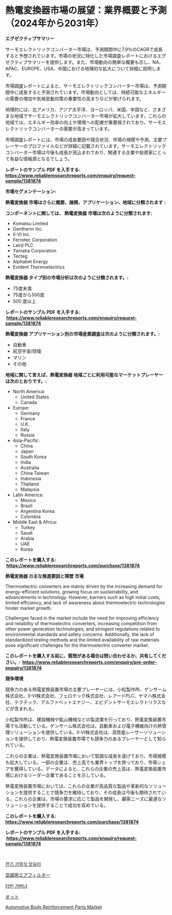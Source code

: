 <p><h1>熱電変換器市場の展望：業界概要と予測（2024年から2031年）</h1></p><p><strong>エグゼクティブサマリー</strong></p>
<p><p>サーモエレクトリックコンバーター市場は、予測期間中に7.9％のCAGRで成長すると予想されています。市場の状況に特化した市場調査レポートにおけるエグゼクティブサマリーを提供します。また、市場動向の簡単な概要も示し、NA、APAC、EUROPE、USA、中国における地理的な拡大について詳細に説明します。</p><p>市場調査レポートによると、サーモエレクトリックコンバーター市場は、予測期間中に成長すると予測されています。市場動向としては、持続可能なエネルギーの需要の増加や気候変動対策の重要性の高まりなどが挙げられます。</p><p>地理的には、北アメリカ、アジア太平洋、ヨーロッパ、米国、中国など、さまざまな地域でサーモエレクトリックコンバーター市場が拡大しています。これらの地域では、エネルギー効率の向上や環境への配慮が重要視されており、サーモエレクトリックコンバーターの需要が高まっています。</p><p>市場調査レポートには、市場の成長要因や競合状況、市場の規模や予測、主要プレーヤーのプロファイルなどが詳細に記載されています。サーモエレクトリックコンバーター市場は今後も成長が見込まれており、関連する企業や投資家にとって有益な情報源となるでしょう。</p></p>
<p><strong>レポートのサンプル PDF を入手する: <a href="https://www.reliableresearchreports.com/enquiry/request-sample/1381874">https://www.reliableresearchreports.com/enquiry/request-sample/1381874</a></strong></p>
<p><strong>市場セグメンテーション:</strong></p>
<p><strong> 熱電変換器 市場はさらに概要、展開、アプリケーション、地域に分類されます :</strong></p>
<p><strong>コンポーネントに関しては、 熱電変換器 市場は次のように分類されます: &nbsp;</strong></p>
<p><ul><li>Komatsu Limited</li><li>Gentherm Inc.</li><li>II-VI Inc.</li><li>Ferrotec Corporation</li><li>Laird PLC</li><li>Yamaha Corporation</li><li>Tecteg</li><li>Alphabet Energy</li><li>Evident Thermoelectrics</li></ul></p>
<p><strong> 熱電変換器 タイプ別の市場分析は次のように分類されます。:</strong></p>
<p><ul><li>75度未満</li><li>75度から500度</li><li>500 度以上</li></ul></p>
<p><strong>レポートのサンプル PDF を入手する: &nbsp;<a href="https://www.reliableresearchreports.com/enquiry/request-sample/1381874">https://www.reliableresearchreports.com/enquiry/request-sample/1381874</a></strong></p>
<p><strong> 熱電変換器 アプリケーション別の市場産業調査は次のように分類されます。:</strong></p>
<p><ul><li>自動車</li><li>航空宇宙/防衛</li><li>マリン</li><li>その他</li></ul></p>
<p><strong>地域に関して言えば、熱電変換器 地域ごとに利用可能なマーケットプレーヤーは次のとおりです。:</strong></p>
<p><ul>
    <li>
        North America:
        <ul>
            <li>United States</li>
            <li>Canada</li>
        </ul>
    </li>
    <li>
        Europe:
        <ul>
            <li>Germany</li>
            <li>France</li>
            <li>U.K.</li>
            <li>Italy</li>
            <li>Russia</li>
        </ul>
    </li>
    <li>
        Asia-Pacific:
        <ul>
            <li>China</li>
            <li>Japan</li>
            <li>South Korea</li>
            <li>India</li>
            <li>Australia</li>
            <li>China Taiwan</li>
            <li>Indonesia</li>
            <li>Thailand</li>
            <li>Malaysia</li>
        </ul>
    </li>
    <li>
        Latin America:
        <ul>
            <li>Mexico</li>
            <li>Brazil</li>
            <li>Argentina Korea</li>
            <li>Colombia</li>
        </ul>
    </li>
    <li>
        Middle East & Africa:
        <ul>
            <li>Turkey</li>
            <li>Saudi</li>
            <li>Arabia</li>
            <li>UAE</li>
            <li>Korea</li>
        </ul>
    </li>
    </ul></p>
<p><strong>このレポートを購入する: &nbsp;<a href="https://www.reliableresearchreports.com/purchase/1381874">https://www.reliableresearchreports.com/purchase/1381874</a></strong></p>
<p><strong>熱電変換器 の主な推進要因と障壁 市場</strong></p>
<p><p>Thermoelectric converters are mainly driven by the increasing demand for energy-efficient solutions, growing focus on sustainability, and advancements in technology. However, barriers such as high initial costs, limited efficiency, and lack of awareness about thermoelectric technologies hinder market growth. </p><p>Challenges faced in the market include the need for improving efficiency and reliability of thermoelectric converters, increasing competition from other power generation technologies, and stringent regulations related to environmental standards and safety concerns. Additionally, the lack of standardized testing methods and the limited availability of raw materials pose significant challenges for the thermoelectric converter market.</p></p>
<p><strong>このレポートを購入する前に、質問がある場合は問い合わせるか、共有してください。:&nbsp; <a href="https://www.reliableresearchreports.com/enquiry/pre-order-enquiry/1381874">https://www.reliableresearchreports.com/enquiry/pre-order-enquiry/1381874</a></strong></p>
<p><strong>競争環境</strong></p>
<p><p>競争力のある熱電変換装置市場の主要プレーヤーには、小松製作所、ゲンサーム株式会社、II-VI株式会社、フェロテック株式会社、レアードPLC、ヤマハ株式会社、テクテック、アルファベットエナジー、エビデントサーモエレクトリクスなどが含まれる。</p><p>小松製作所は、建設機械や鉱山機械などの製造業を行っており、熱電変換装置市場でも活動している。ゲンサーム株式会社は、自動車および電子機器向けの熱管理ソリューションを提供している。II-VI株式会社は、高性能レーザーソリューションを提供しており、熱電変換装置市場でも競争力のあるプレーヤーとして知られている。</p><p>これらの企業は、熱電変換装置市場において堅調な成長を遂げており、市場規模も拡大している。一部の企業は、売上高でも業界トップを誇っており、市場シェアを獲得している。データによると、これらの企業の売上高は、熱電変換装置市場におけるリーダー企業であることを示している。</p><p>熱電変換装置市場においては、これらの企業が高品質な製品や革新的なソリューションを提供することで競争力を維持しており、その成長は今後も期待されている。これらの企業は、市場の要求に応じて製品を開発し、顧客ニーズに最適なソリューションを提供することで成功を収めている。</p></p>
<p><strong>このレポートを購入する: &nbsp; <a href="https://www.reliableresearchreports.com/purchase/1381874">https://www.reliableresearchreports.com/purchase/1381874</a></strong></p>
<p><strong>レポートのサンプル PDF を入手する: &nbsp;<a href="https://www.reliableresearchreports.com/enquiry/request-sample/1381874">https://www.reliableresearchreports.com/enquiry/request-sample/1381874</a></strong><strong></strong></p>
<p>&nbsp;</p>
<p><p><a href="https://medium.com/@derrickmafrks96745/%EC%A0%84%EA%B8%B0-%EA%B0%80%EC%97%B4-%EC%9C%88%EB%93%9C%EC%8B%A4%EB%93%9C-%EC%8B%9C%EC%9E%A5-%EB%B3%B4%EA%B3%A0%EC%84%9C%EB%8A%94%EC%9D%B4-%EC%8B%9C%EC%9E%A5%EC%9D%98-%EC%B5%9C%EC%8B%A0-%ED%8A%B8%EB%A0%8C%EB%93%9C%EC%99%80-%EC%84%B1%EC%9E%A5-%EA%B8%B0%ED%9A%8C%EB%A5%BC-%EB%B3%B4%EC%97%AC%EC%A4%8D%EB%8B%88%EB%8B%A4-78b34fc3cc20">전기 가열식 앞유리</a></p><p><a href="https://medium.com/@carlieshields/%E6%9A%96%E6%88%BF-%E6%8F%9B%E6%B0%97-%E7%A9%BA%E8%AA%BF%E7%94%A8%E3%82%A8%E3%82%A2%E3%83%95%E3%82%A3%E3%83%AB%E3%82%BF%E3%83%BC%E5%B8%82%E5%A0%B4%E3%81%AE%E8%AA%BF%E6%9F%BB%E5%A0%B1%E5%91%8A%E6%9B%B8-%E3%81%9D%E3%81%AE%E6%AD%B4%E5%8F%B2%E3%81%A82024%E5%B9%B4%E3%81%8B%E3%82%892031%E5%B9%B4%E3%81%BE%E3%81%A7%E3%81%AE%E4%BA%88%E6%B8%AC-c2c50b0d970b">空調用エアフィルター</a></p><p><a href="https://medium.com/@cierrahayes645/%ED%84%B0%EB%B9%88-%EC%B4%9D%EC%9E%AC-%EC%8B%9C%EC%9E%A5-%EA%B7%9C%EB%AA%A8%EA%B0%80-%EC%84%B8%EA%B3%84-%EC%82%B0%EC%97%85%EC%97%90%EC%84%9C-%EC%B5%9C%EC%83%81%EC%9D%98-%EB%A7%88%EC%BC%80%ED%8C%85-%EC%B1%84%EB%84%90%EC%9D%84-%EB%B3%B4%EC%97%AC%EC%A4%8D%EB%8B%88%EB%8B%A4-683403f1f597">터빈 거버너</a></p><p><a href="https://medium.com/@jacksonwiza1924/ott%E5%B8%82%E5%A0%B4%E3%82%B7%E3%82%A7%E3%82%A2%E3%81%AE%E9%80%B2%E5%8C%96%E3%81%A8%E5%B8%82%E5%A0%B4%E6%88%90%E9%95%B7%E3%83%88%E3%83%AC%E3%83%B3%E3%83%892024%E5%B9%B4%E3%81%8B%E3%82%892031%E5%B9%B4%E3%81%BE%E3%81%A7-4a3457f4b803">オット</a></p><p><a href="https://issuu.com/reportprime-2/docs/automotive-body-reinforcement-parts-market-size-20">Automotive Body Reinforcement Parts Market</a></p></p>